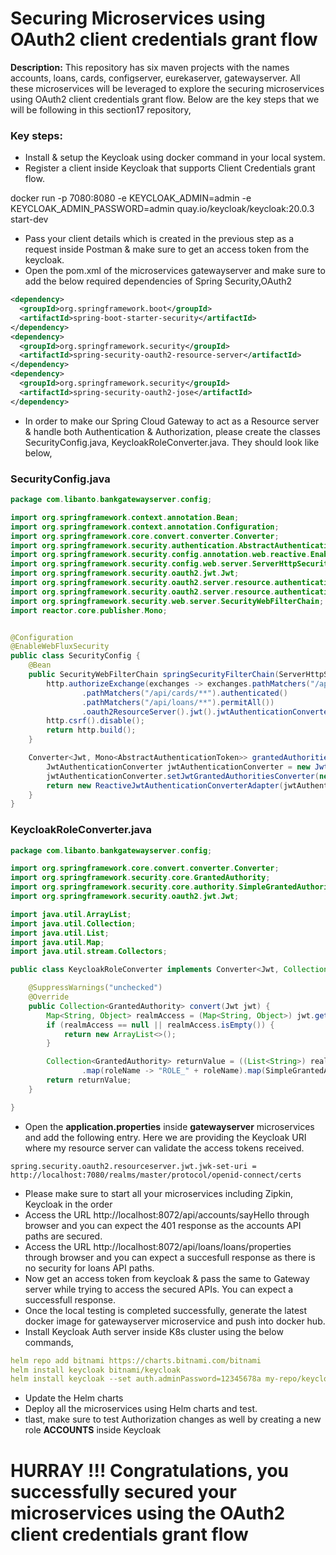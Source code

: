 # Securing Microservices using OAuth2 client credentials grant flow
**Description:** This repository has six maven projects with the names accounts, loans, cards, configserver, eurekaserver, gatewayserver. All these microservices will be leveraged to explore the securing microservices using OAuth2 client credentials grant flow. Below are the key steps that we will be following in this section17 repository,
### Key steps:
- Install & setup the Keycloak using docker command in your local system.
- Register a client inside Keycloak that supports Client Credentials grant flow.

docker run -p 7080:8080 -e KEYCLOAK_ADMIN=admin -e KEYCLOAK_ADMIN_PASSWORD=admin quay.io/keycloak/keycloak:20.0.3 start-dev

- Pass your client details which is created in the previous step as a request inside Postman & make sure to get an access token from the keycloak.
- Open the pom.xml of the microservices gatewayserver and make sure to add the below required dependencies of Spring Security,OAuth2
```xml
<dependency>
  <groupId>org.springframework.boot</groupId>
  <artifactId>spring-boot-starter-security</artifactId>
</dependency>
<dependency>
  <groupId>org.springframework.security</groupId>
  <artifactId>spring-security-oauth2-resource-server</artifactId>
</dependency>
<dependency>
  <groupId>org.springframework.security</groupId>
  <artifactId>spring-security-oauth2-jose</artifactId>
</dependency>
```
- In order to make our Spring Cloud Gateway to act as a Resource server & handle both Authentication & Authorization, please create the classes SecurityConfig.java, KeycloakRoleConverter.java. They should look like below,
### SecurityConfig.java
```java
package com.libanto.bankgatewayserver.config;

import org.springframework.context.annotation.Bean;
import org.springframework.context.annotation.Configuration;
import org.springframework.core.convert.converter.Converter;
import org.springframework.security.authentication.AbstractAuthenticationToken;
import org.springframework.security.config.annotation.web.reactive.EnableWebFluxSecurity;
import org.springframework.security.config.web.server.ServerHttpSecurity;
import org.springframework.security.oauth2.jwt.Jwt;
import org.springframework.security.oauth2.server.resource.authentication.JwtAuthenticationConverter;
import org.springframework.security.oauth2.server.resource.authentication.ReactiveJwtAuthenticationConverterAdapter;
import org.springframework.security.web.server.SecurityWebFilterChain;
import reactor.core.publisher.Mono;


@Configuration
@EnableWebFluxSecurity
public class SecurityConfig {
	@Bean
	public SecurityWebFilterChain springSecurityFilterChain(ServerHttpSecurity http) {
		http.authorizeExchange(exchanges -> exchanges.pathMatchers("/api/accounts/**").hasRole("ACCOUNTS")
				.pathMatchers("/api/cards/**").authenticated()
				.pathMatchers("/api/loans/**").permitAll())
				.oauth2ResourceServer().jwt().jwtAuthenticationConverter(grantedAuthoritiesExtractor());
		http.csrf().disable();
		return http.build();
	}

	Converter<Jwt, Mono<AbstractAuthenticationToken>> grantedAuthoritiesExtractor() {
		JwtAuthenticationConverter jwtAuthenticationConverter = new JwtAuthenticationConverter();
		jwtAuthenticationConverter.setJwtGrantedAuthoritiesConverter(new KeycloakRoleConverter());
		return new ReactiveJwtAuthenticationConverterAdapter(jwtAuthenticationConverter);
	}
}

```

### KeycloakRoleConverter.java
```java
package com.libanto.bankgatewayserver.config;

import org.springframework.core.convert.converter.Converter;
import org.springframework.security.core.GrantedAuthority;
import org.springframework.security.core.authority.SimpleGrantedAuthority;
import org.springframework.security.oauth2.jwt.Jwt;

import java.util.ArrayList;
import java.util.Collection;
import java.util.List;
import java.util.Map;
import java.util.stream.Collectors;

public class KeycloakRoleConverter implements Converter<Jwt, Collection<GrantedAuthority>> {

	@SuppressWarnings("unchecked")
	@Override
	public Collection<GrantedAuthority> convert(Jwt jwt) {
		Map<String, Object> realmAccess = (Map<String, Object>) jwt.getClaims().get("realm_access");
		if (realmAccess == null || realmAccess.isEmpty()) {
			return new ArrayList<>();
		}

		Collection<GrantedAuthority> returnValue = ((List<String>) realmAccess.get("roles")).stream()
				.map(roleName -> "ROLE_" + roleName).map(SimpleGrantedAuthority::new).collect(Collectors.toList());
		return returnValue;
	}

}
```

- Open the **application.properties** inside **gatewayserver** microservices and add the following entry. Here we are providing the Keycloak URI where my resource server can validate the access tokens received.

```properties
spring.security.oauth2.resourceserver.jwt.jwk-set-uri = http://localhost:7080/realms/master/protocol/openid-connect/certs
```

- Please make sure to start all your microservices including Zipkin, Keycloak in the order
- Access the URL http://localhost:8072/api/accounts/sayHello through browser and you can expect the 401 response as the accounts API paths are secured.
- Access the URL http://localhost:8072/api/loans/loans/properties through browser and you can expect a succesfull response as there is no security for loans API paths.
- Now get an access token from keycloak & pass the same to Gateway server while trying to access the secured APIs. You can expect a successfull response.
- Once the local testing is completed successfully, generate the latest docker image for gatewayserver microservice and push into docker hub.
- Install Keycloak Auth server inside K8s cluster using the below commands,
```yml
helm repo add bitnami https://charts.bitnami.com/bitnami
helm install keycloak bitnami/keycloak
helm install keycloak --set auth.adminPassword=12345678a my-repo/keycloak
```
- Update the Helm charts
- Deploy all the microservices using Helm charts and test.
- tlast, make sure to test Authorization changes as well by creating a new role **ACCOUNTS** inside Keycloak

# HURRAY !!! Congratulations, you successfully secured your microservices using the OAuth2 client credentials grant flow